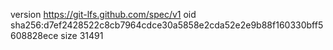 version https://git-lfs.github.com/spec/v1
oid sha256:d7ef2428522c8cb7964cdce30a5858e2cda52e2e9b88f160330bff5608828ece
size 31491
